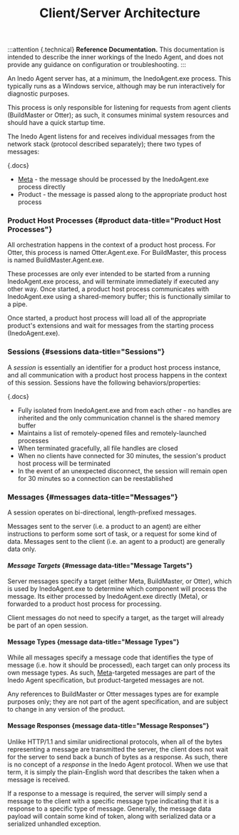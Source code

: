 ﻿---
title: Client/Server Architecture
sequence: 10
---

:::attention {.technical}
**Reference Documentation.** This documentation is intended to describe the inner workings of the Inedo Agent, and does not provide any guidance on configuration or troubleshooting.
:::


An Inedo Agent server has, at a minimum, the InedoAgent.exe process. This typically runs as a Windows service, although may be run interactively for diagnostic purposes.


This process is only responsible for listening for requests from agent clients (BuildMaster or Otter); as such, it consumes minimal system resources and should have a quick startup time.

The Inedo Agent listens for and receives individual messages from the network stack (protocol described separately); there two types of messages:

{.docs}
- [Meta](/docs/inedoagent/server-architecture/message-formats#meta) - the message should be processed by the InedoAgent.exe process directly
- Product - the message is passed along to the appropriate product host process

### Product Host Processes {#product data-title="Product Host Processes"}

All orchestration happens in the context of a product host process. For Otter, this process is named Otter.Agent.exe. For BuildMaster, this process is named BuildMaster.Agent.exe.

These processes are only ever intended to be started from a running InedoAgent.exe process, and will terminate immediately if executed any other way. Once started, a product host process communicates with InedoAgent.exe using a shared-memory buffer; this is functionally similar to a pipe.

Once started, a product host process will load all of the appropriate product's extensions and wait for messages from the starting process (InedoAgent.exe).

### Sessions {#sessions data-title="Sessions"}

A *session* is essentially an identifier for a product host process instance, and all communication with a product
host process happens in the context of this session. Sessions have the following behaviors/properties:

{.docs}
- Fully isolated from InedoAgent.exe and from each other - no handles are inherited and the only communication channel is the shared memory buffer
- Maintains a list of remotely-opened files and remotely-launched processes
- When terminated gracefully, all file handles are closed
- When no clients have connected for 30 minutes, the session's product host process will be terminated
- In the event of an unexpected disconnect, the session will remain open for 30 minutes so a connection can be reestablished

### Messages {#messages data-title="Messages"}

A session operates on bi-directional, length-prefixed messages.

Messages sent to the server (i.e. a product to an agent) are either instructions to perform some sort of task, or a request for some kind of data. Messages sent to the client (i.e. an agent to a product) are generally data only.

#### *Message Targets* {#message data-title="Message Targets"}

Server messages specify a target (either Meta, BuildMaster, or Otter), which is used by InedoAgent.exe to determine which component will process the message. Its either processed by InedoAgent.exe directly (Meta), or forwarded to a product host process for processing.

Client messages do not need to specify a target, as the target will already be part of an open session.

#### Message Types {message data-title="Message Types"}

While all messages specify a message code that identifies the type of message (i.e. how it should be processed), each target can only process its own message types. As such, [Meta](/docs/inedoagent/server-architecture/message-formats#meta)-targeted messages are part of the Inedo Agent specification, but product-targeted messages are not.

Any references to BuildMaster or Otter messages types are for example purposes only; they are not part of the agent specification, and are subject to change in any version of the product.

#### Message Responses {message data-title="Message Responses"}

Unlike HTTP/1.1 and similar unidirectional protocols, when all of the bytes representing a message are transmitted the server, the client does not wait for the server to send back a bunch of bytes as a response. As such, there is no concept of a *response* in the Inedo Agent protocol. When we use that term, it is simply the plain-English word that describes the taken when a message is received.

If a response to a message is required, the server will simply send a message to the client with a specific message type indicating that it is a response to a specific type of message. Generally, the message data payload will contain some kind of token, along with serialized data or a serialized unhandled exception.
